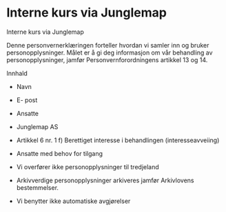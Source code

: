 # Interne kurs via Junglemap

Interne kurs via Junglemap

  

Denne personvernerklæringen forteller hvordan vi samler inn og bruker personopplysninger. Målet er å gi deg informasjon om vår behandling av personopplysninger, jamfør Personvernforordningens artikkel 13 og 14.

  

Innhald

*   Navn  
    
*   E- post  
    
*   Ansatte  
    
*   Junglemap AS  
    
*   Artikkel 6 nr. 1 f) Berettiget interesse i behandlingen (interesseavveiing)  
    
*   Ansatte med behov for tilgang  
    
*   Vi overfører ikke personopplysninger til tredjeland  
    
*   Arkivverdige personopplysninger arkiveres jamfør Arkivlovens bestemmelser.  
    
*   Vi benytter ikke automatiske avgjørelser